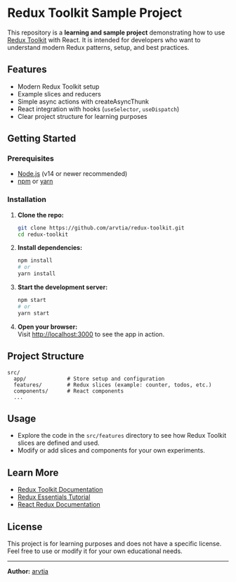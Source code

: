 # Redux Toolkit Sample Project

This repository is a **learning and sample project** demonstrating how to use [Redux Toolkit](https://redux-toolkit.js.org/) with React. It is intended for developers who want to understand modern Redux patterns, setup, and best practices.

## Features

- Modern Redux Toolkit setup
- Example slices and reducers
- Simple async actions with createAsyncThunk
- React integration with hooks (`useSelector`, `useDispatch`)
- Clear project structure for learning purposes

## Getting Started

### Prerequisites

- [Node.js](https://nodejs.org/) (v14 or newer recommended)
- [npm](https://www.npmjs.com/) or [yarn](https://yarnpkg.com/)

### Installation

1. **Clone the repo:**
    ```bash
    git clone https://github.com/arvtia/redux-toolkit.git
    cd redux-toolkit
    ```

2. **Install dependencies:**
    ```bash
    npm install
    # or
    yarn install
    ```

3. **Start the development server:**
    ```bash
    npm start
    # or
    yarn start
    ```

4. **Open your browser:**  
   Visit [http://localhost:3000](http://localhost:3000) to see the app in action.

## Project Structure

```
src/
  app/             # Store setup and configuration
  features/        # Redux slices (example: counter, todos, etc.)
  components/      # React components
  ...
```

## Usage

- Explore the code in the `src/features` directory to see how Redux Toolkit slices are defined and used.
- Modify or add slices and components for your own experiments.

## Learn More

- [Redux Toolkit Documentation](https://redux-toolkit.js.org/)
- [Redux Essentials Tutorial](https://redux.js.org/tutorials/essentials/part-1-overview-concepts)
- [React Redux Documentation](https://react-redux.js.org/)

## License

This project is for learning purposes and does not have a specific license. Feel free to use or modify it for your own educational needs.

---

**Author:** [arvtia](https://github.com/arvtia)
